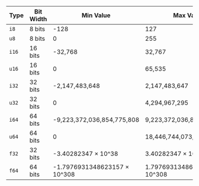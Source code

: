 | Type  | Bit Width | Min Value                    | Max Value                   |
| ----- | --------- | ---------------------------- | --------------------------- |
| `i8`  | 8 bits    | -128                         | 127                         |
| `u8`  | 8 bits    | 0                            | 255                         |
| `i16` | 16 bits   | -32,768                      | 32,767                      |
| `u16` | 16 bits   | 0                            | 65,535                      |
| `i32` | 32 bits   | -2,147,483,648               | 2,147,483,647               |
| `u32` | 32 bits   | 0                            | 4,294,967,295               |
| `i64` | 64 bits   | -9,223,372,036,854,775,808   | 9,223,372,036,854,775,807   |
| `u64` | 64 bits   | 0                            | 18,446,744,073,709,551,615  |
| `f32` | 32 bits   | -3.40282347 × 10^38          | 3.40282347 × 10^38          |
| `f64` | 64 bits   | -1.7976931348623157 × 10^308 | 1.7976931348623157 × 10^308 |
